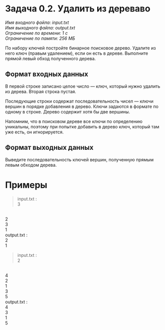 # **Задача 0.2. Удалить из дереваво**
*Имя входного файла: input.txt <br/>
Имя выходного файла: output.txt <br/>
Ограничение по времени: 1 с <br/>
Ограничение по памяти: 256 МБ*

По набору ключей постройте бинарное поисковое дерево. Удалите из него ключ (правым удалением), если он есть в дереве. Выполните прямой левый обход полученного дерева.

## **Формат входных данных**
В первой строке записано целое число — ключ, который нужно удалить из дерева.
Вторая строка пустая.

Последующие строки содержат последовательность чисел — ключи вершин в порядке добавления в дерево. Ключи задаются в формате по одному в строке. Дерево содержит хотя бы две вершины.

Напомним, что в поисковом дереве все ключи по определению уникальны, поэтому при попытке добавить в дерево ключ, который там уже есть, он игнорируется.
## **Формат выходных данных**
Выведите последовательность ключей вершин, полученную прямым левым обходом дерева.
# **Примеры**
> input.txt :<br/>
3<br/>
<br/>
2<br/>
3<br/>
1<br/>
output.txt :<br/>
2<br/>
1<br/>

> input.txt :<br/>
2<br/>
<br/>
4<br/>
2<br/>
1<br/>
3<br/>
5<br/>
output.txt :<br/>
4<br/>
3<br/>
1<br/>
5